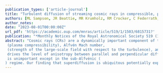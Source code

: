 ```yaml
---
publication_types: ['article-journal']
title: "Turbulent diffusion of streaming cosmic rays in compressible, partially ionized plasma."
authors: [ML Sampson, JR Beattie, MR Krumholz, RM Crocker, C Federrath, A Seta]
author_notes:
date: "2023-08-01T00:00:00Z"
url_pdf: 'https://academic.oup.com/mnras/article/519/1/1503/6815731?'
publication: "*Monthly Notices of the Royal Astronomical Society 519 (1), 1503-1525*"
abstract: "Cosmic rays (CRs) are a dynamically important component of the interstellar medium (ISM) of galaxies. The ∼GeV CRs that carry most CR energy and pressure are likely confined by self-generated turbulence, leading them to stream along magnetic field lines at the ion Alfvén speed. However, the consequences of self-confinement for CR propagation on galaxy scales remain highly uncertain. In this paper, we use a large ensemble of magnetohydrodynamical turbulence simulations to quantify how the basic parameters describing ISM turbulence – the sonic Mach number, 
 (plasma compressibility), Alfvén Mach number, 
 (strength of the large-scale field with respect to the turbulence), and ionization fraction by mass, χ – affect the transport of streaming CRs. We show that the large-scale transport of CRs whose small-scale motion consists of streaming along field lines is well described as a combination of streaming along the mean field and superdiffusion both along (parallel to) and across (perpendicular to) it; 
 drives the level of anisotropy between parallel and perpendicular diffusion and χ modulates the magnitude of the diffusion coefficients, while in our choice of units, 
 is unimportant except in the sub-Alfvénic (⁠
⁠) regime. Our finding that superdiffusion is ubiquitous potentially explains the apparent discrepancy between CR diffusion coefficients inferred from measurements close to individual sources compared to those measured on larger, Galactic scales. Finally, we present empirical fits for the diffusion coefficients as a function of plasma parameters that may be used as subgrid recipes for global ISM, galaxy, or cosmological simulations."
---
```


